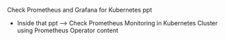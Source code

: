 Check Prometheus and Grafana for Kubernetes ppt

* Inside that ppt --> Check Prometheus Monitoring in Kubernetes Cluster using Prometheus Operator content
